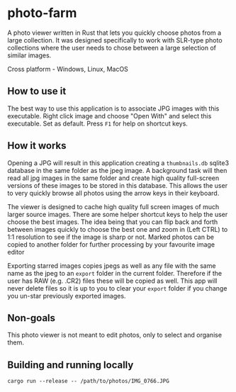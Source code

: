 # photo-farm
A photo viewer written in Rust that lets you quickly choose photos from a large collection.
It was designed specifically to work with SLR-type photo collections where the user needs to chose between a large selection of similar images.

Cross platform - Windows, Linux, MacOS

## How to use it

The best way to use this application is to associate JPG images with this executable. Right click image and choose "Open With" and select this executable. Set as default. 
Press `F1` for help on shortcut keys.

## How it works

Opening a JPG will result in this application creating a `thumbnails.db` sqlite3 database in the same folder as the jpeg image. 
A background task will then read all jpg images in the same folder and create high quality full-screen versions of these images to be stored in this database. 
This allows the user to very quickly browse all photos using the arrow keys in their keyboard.

The viewer is designed to cache high quality full screen images of much larger source images. 
There are some helper shortcut keys to help the user choose the best images. 
The idea being that you can flip back and forth between images quickly to choose the best one and zoom in (Left CTRL) to 1:1 resolution to see if the image is sharp or not. 
Marked photos can be copied to another folder for further processing by your favourite image editor

Exporting starred images copies jpegs as well as any file with the same name as the jpeg to an `export` folder in the current folder. 
Therefore if the user has RAW (e.g. .CR2) files these will be copied as well. This app will never delete files so it is up to you to clear your `export` folder if you change you un-star previously exported images.

## Non-goals

This photo viewer is not meant to edit photos, only to select and organise them.

## Building and running locally

```
cargo run --release -- /path/to/photos/IMG_0766.JPG
```